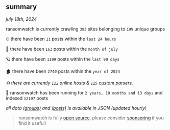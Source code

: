
## summary
_july 18th, 2024_

ransomwatch is currently crawling `393` sites belonging to `199` unique groups

⏲ there have been `11` posts within the `last 24 hours`

🦈 there have been `163` posts within the `month of july`

🪐 there have been `1199` posts within the `last 90 days`

🏚 there have been `2740` posts within the `year of 2024`

_⚙️ there are currently `122` online hosts & `125` custom parsers._

🦕 ransomwatch has been running for `2 years, 10 months and 13 days` and indexed `12197` posts

_all data  [(groups)](http://ransomwhat.telemetry.ltd/groups) and [(posts)](http://ransomwhat.telemetry.ltd/posts) is available in JSON (updated hourly)_

> ransomwatch is fully [open source](https://github.com/joshhighet/ransomwatch#ransomwatch--). please consider [sponsoring](https://github.com/sponsors/joshhighet) if you find it useful!
